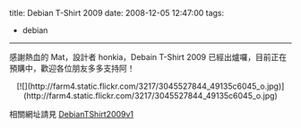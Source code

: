 title: Debian T-Shirt 2009
date: 2008-12-05 12:47:00
tags: 
- debian
---

感謝熱血的 Mat，設計者 honkia，Debain T-Shirt 2009 已經出爐囉，目前正在預購中，歡迎各位朋友多多支持阿！
<div class="separator" style="clear: both; text-align: center;">[![](http://farm4.static.flickr.com/3217/3045527844_49135c6045_o.jpg)](http://farm4.static.flickr.com/3217/3045527844_49135c6045_o.jpg)</div>

相關網址請見 [DebianTShirt2009v1](http://sites.google.com/site/debiantshirt2009v1/)